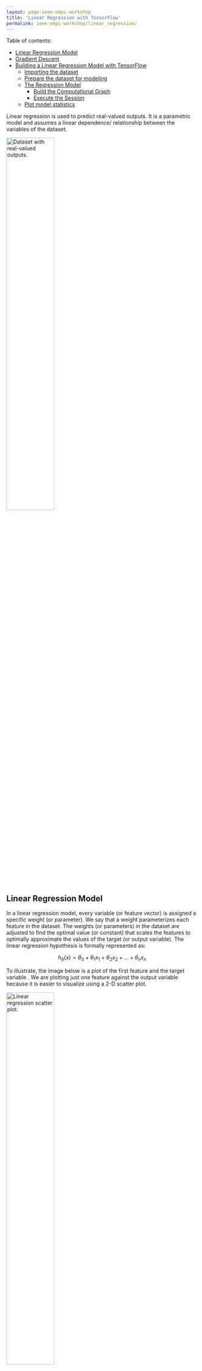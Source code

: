 ```yaml
---
layout: page-ieee-ompi-workshop
title: 'Linear Regression with TensorFlow'
permalink: ieee-ompi-workshop/linear_regression/
---
```


Table of contents:

- [Linear Regression Model](#linear-regression-model)
- [Gradient Descent](#gradient-descent)
- [Building a Linear Regression Model with TensorFlow](#building-a-linear-regression-model-with-tensorflow)
  - [Importing the dataset](#importing-the-dataset)
  - [Prepare the dataset for modeling](#prepare-the-dataset-for-modeling)
  - [The Regression Model](#the-regression-model)
    - [Build the Computational Graph](#build-the-computational-graph)
    - [Execute the Session](#execute-the-session)
  - [Plot model statistics](#plot-model-statistics)

Linear regression is used to predict real-valued outputs. It is a parametric model and assumes a linear dependence/ relationship between the variables of the dataset.

<div class="fig">
<img src="/assets/ieee_ompi/LinReg-1.png" alt="Dataset with real-valued outputs." height="50%" width="50%" />
</div>

<a id="linear-regression-model"></a>

## Linear Regression Model
In a linear regression model, every variable (or feature vector) is assigned a specific weight (or parameter). We say that a weight parameterizes each feature in the dataset. The weights (or parameters) in the dataset are adjusted to find the optimal value (or constant) that scales the features to optimally approximate the values of the target (or output variable). The linear regression hypothesis is formally represented as:

$$h_{\theta}(x)=\theta_0+\theta_1 x_1+\theta_2 x_2+...+\theta_n x_n$$

To illustrate, the image below is a plot of the first feature and the target variable . We are plotting just one feature against the output variable because it is easier to visualize using a 2-D scatter plot.

<div class="fig">
<img src="/assets/ieee_ompi/linear-scatter.png" alt="Linear regression scatter plot." height="50%" width="50%" />
</div>

<span style="color:blue; font-weight:bold">The goal of the linear model:</span> is to find a line (or hyper-plane) that gives the best approximation or the best fit to the data points. In other words, we want to find a value for the weights $\theta_0$ and $\theta_1$ so that our hypothesis $h_{\theta}(x)$ is close to the target, $y$ for the example set. Hence the cost function can be defined as:

\begin{equation}
J(\theta) = \frac{1}{2m} \sum_{i=1}^{m} (h_\theta(x^{(i)}) - y^{(i)})^2
\end{equation}



When found, that line will look like the blue line in the image below.
<div class="fig">
<img src="/assets/ieee_ompi/linear-scatter-regression.png" alt="Scatter plot with the regression line." height="50%" width="50%" />
</div>

<a id="gradient-descent"></a>

## Gradient Descent
Gradient descent is an optimization algorithm that is used to minimize the cost function. Gradient descent attempts to find an approximate solution or the global minimum of the function space by moving iteratively in step along the path of steepest descent until a terminating condition is reached that stops the loop or the algorithm converges. It is expressed as:

\begin{equation}
\theta_j = \theta_j - \alpha \frac{\partial}{\partial \theta_j} J(\theta)
\end{equation}

where,
- $\theta$: is the parameter of the model
- $\alpha$: is the learning rate, which controls the step-size of the gradient update

An illusration of Gradient descent finding the global minimum of a convex function is shown below:
<div class="fig">
<img src="/assets/ieee_ompi/contour-figure-gradient-descentb.png" alt="Gradient Descent." height="50%" width="50%" />
</div>

<a id="building-a-linear-regression-model-with-tensorflow"></a>

## Building a Linear Regression Model with TensorFlow


```python
# import libraries
import tensorflow as tf
import numpy as np
import pandas as pd
from sklearn.model_selection import train_test_split
from sklearn.preprocessing import StandardScaler
```

<a id="importing-the-dataset"></a>

### Importing the dataset
The dataset used in this example is from the [Challenger USA Space Shuttle O-Ring Data Set* from the UCI Machine Learning Repository](http://archive.ics.uci.edu/ml/datasets/Challenger+USA+Space+Shuttle+O-Ring). The dataset contains 23 observations and 5 variables named:
- Number of O-rings at risk on a given flight 
- Number experiencing thermal distress 
- Launch temperature (degrees F)
- Leak-check pressure (psi)
- Temporal order of flight

The task is to predict the number of O-rings that will experience thermal distress for a given flight when the launch temperature is below freezing.


```python
# import dataset
data = np.loadtxt("data/space-shuttle/o-ring-erosion-or-blowby.data")
```


```python
# preview data
data[:10,:]
```




    array([[  6.,   0.,  66.,  50.,   1.],
           [  6.,   1.,  70.,  50.,   2.],
           [  6.,   0.,  69.,  50.,   3.],
           [  6.,   0.,  68.,  50.,   4.],
           [  6.,   0.,  67.,  50.,   5.],
           [  6.,   0.,  72.,  50.,   6.],
           [  6.,   0.,  73., 100.,   7.],
           [  6.,   0.,  70., 100.,   8.],
           [  6.,   1.,  57., 200.,   9.],
           [  6.,   1.,  63., 200.,  10.]])




```python
# number of rows and columns
data.shape
```




    (23, 5)



<a id="prepare-the-dataset-for-modeling"></a>

### Prepare the dataset for modeling


```python
# separate features and target
X = data[:,1:]
y = data[:,0]
```


```python
# sample of features
X[:10,:]
```




    array([[  0.,  66.,  50.,   1.],
           [  1.,  70.,  50.,   2.],
           [  0.,  69.,  50.,   3.],
           [  0.,  68.,  50.,   4.],
           [  0.,  67.,  50.,   5.],
           [  0.,  72.,  50.,   6.],
           [  0.,  73., 100.,   7.],
           [  0.,  70., 100.,   8.],
           [  1.,  57., 200.,   9.],
           [  1.,  63., 200.,  10.]])




```python
# targets
y[:10]
```




    array([6., 6., 6., 6., 6., 6., 6., 6., 6., 6.])




```python
# split into training and test sets
X_train, X_test, y_train, y_test = train_test_split(X, y, shuffle=True, test_size=0.15)
```


```python
# standardize the dataset
scaler = StandardScaler().fit(X_train)
X_train = scaler.transform(X_train)
```


```python
# preview standardized feature matrix
X_train[:10,:]
```




    array([[ 1.2070197 , -0.10715528,  0.83510858, -0.05345848],
           [-0.55708601,  1.3735359 ,  0.83510858,  0.09164311],
           [-0.55708601, -0.66241448, -1.32858183, -0.92406806],
           [-0.55708601, -0.29224168, -1.32858183, -1.21427126],
           [-0.55708601,  1.9287951 ,  0.83510858,  0.96225269],
           [ 1.2070197 , -0.10715528, -1.32858183, -1.35937285],
           [-0.55708601,  0.44810391, -0.60735169, -0.63386487],
           [-0.55708601, -0.10715528, -0.60735169, -0.48876327],
           [-0.55708601,  0.26301751, -1.32858183, -0.77896647],
           [-0.55708601, -0.66241448,  0.83510858,  0.23674471]])



<a id="the-regression-model"></a>

### The Regression Model

#### Build the Computational Graph


```python
# parameters
learning_rate = 0.01
training_epochs = 30
```


```python
# reshape targets to become column vector
y_train = np.reshape(y_train, [-1, 1])
y_test = np.reshape(y_test, [-1, 1])
```


```python
# data placeholders
X = tf.placeholder(shape=[None, X_train.shape[1]], dtype=tf.float64) 
y = tf.placeholder(shape=[None, 1], dtype=tf.float64) 
```


```python
# weight
W = tf.Variable(tf.random_normal(shape=[4,1], dtype=tf.float64))
# bias term
b = tf.Variable(tf.random_normal(shape=[1,1], dtype=tf.float64))
```


```python
# hypothesis
h_theta = tf.add(b, tf.matmul(X_train, W))
```


```python
# cost function
cost = tf.reduce_mean(tf.square(h_theta - y_train))
```


```python
# evalution metric - rmse
rmse = tf.metrics.root_mean_squared_error(labels = y_train, predictions = h_theta)
```


```python
# Gradient Descent
optimizer = tf.train.GradientDescentOptimizer(learning_rate).minimize(cost)
```


```python
# initialize global variables
init = [tf.global_variables_initializer(),
        tf.local_variables_initializer()]
```

#### Execute the Session


```python
# execute tf Session 
with tf.Session() as sess: 
    # initializing the variables 
    sess.run(init) 
    
    # capture statistics for plotting
    plot_stats = {'epoch': [], 'train_cost': [], 'test_cost': []}
    
    # iterating through all the epochs 
    for epoch in range(training_epochs): 
          
        # feed each data point into the optimizer using the feed dictionary
        for (x_i, y_i) in zip(X_train, y_train):
            x_i = np.reshape(x_i, [-1,1]).T
            y_i = np.reshape(y_i, [-1,1]).T
            sess.run(optimizer, feed_dict = {X: x_i, y: y_i})
          
        # display the result after 10 epochs 
        if (epoch + 1) % 10 == 0:
            # calculate the cost 
            c_train = sess.run(cost, feed_dict = {X: X_train, y: y_train})
            c_test = sess.run(cost, feed_dict = {X: X_test, y: y_test})
            print("Epoch", (epoch + 1), ": cost =", c_train, "W =", sess.run(W),
                  "b =", sess.run(b)) 
            print("rmse =", sess.run(rmse)[1])
            
            # collect stats
            plot_stats['epoch'].append((epoch + 1))
            plot_stats['train_cost'].append(c_train)
            plot_stats['test_cost'].append(c_test)
      
    # final values after training
    training_cost = sess.run(cost, feed_dict ={X: X_train, y: y_train}) 
    weight = sess.run(W)
    bias = sess.run(b)
```

    Epoch 10 : cost = 0.025435065128297952 W = [[-0.04074439]
     [-0.04880608]
     [ 0.1140739 ]
     [-0.07860312]] b = [[5.85910746]]
    rmse = 0.15948375
    Epoch 20 : cost = 0.0009101336501019428 W = [[-0.00395135]
     [-0.00249376]
     [ 0.05846888]
     [-0.05557776]] b = [[5.99696721]]
    rmse = 0.11477195
    Epoch 30 : cost = 0.00031322249123275493 W = [[ 9.59326330e-05]
     [ 9.28610921e-04]
     [ 3.40732638e-02]
     [-3.42440470e-02]] b = [[5.99993472]]
    rmse = 0.094266325


<a id="plot-model-statistics"></a>

### Plot model statistics


```python
# import plotting library
import matplotlib.pyplot as plt
```


```python
plt.plot(plot_stats['epoch'], plot_stats['train_cost'], 'o-')
plt.xlabel('epoch')
plt.ylabel('train cost')
plt.title('Training loss per epoch')
plt.show()
```

<div class="fig">
    <img src="/assets/ieee_ompi/output_38_0.png" width="60%" height="60%">
</div>



```python
plt.plot(plot_stats['epoch'], plot_stats['test_cost'], 'ro-')
plt.xlabel('epoch')
plt.ylabel('eval cost')
plt.title('Evaluation loss per epoch')
plt.show()
```

<div class="fig">
    <img src="/assets/ieee_ompi/output_39_0.png" width="60%" height="60%">
</div>

